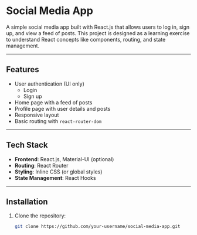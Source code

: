 # Social Media App

A simple social media app built with React.js that allows users to log in, sign up, and view a feed of posts. This project is designed as a learning exercise to understand React concepts like components, routing, and state management.

---

## Features

- User authentication (UI only)
  - Login
  - Sign up
- Home page with a feed of posts
- Profile page with user details and posts
- Responsive layout
- Basic routing with `react-router-dom`

---

## Tech Stack

- **Frontend**: React.js, Material-UI (optional)
- **Routing**: React Router
- **Styling**: Inline CSS (or global styles)
- **State Management**: React Hooks

---

## Installation

1. Clone the repository:
   ```bash
   git clone https://github.com/your-username/social-media-app.git

